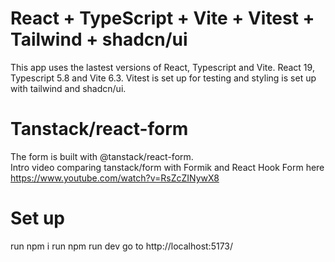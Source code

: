 # React + TypeScript + Vite + Vitest + Tailwind + shadcn/ui

This app uses the lastest versions of React, Typescript and Vite. React 19, Typescript 5.8 and Vite 6.3. Vitest is set up for testing and styling is set up with tailwind and shadcn/ui.

# Tanstack/react-form

The form is built with @tanstack/react-form.  
Intro video comparing tanstack/form with Formik and React Hook Form here https://www.youtube.com/watch?v=RsZcZINywX8

# Set up
run npm i
run npm run dev 
go to http://localhost:5173/

